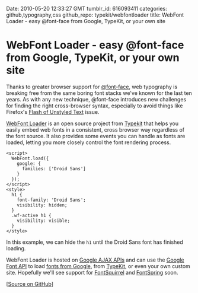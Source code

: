 Date: 2010-05-20 12:33:27 GMT
tumblr_id: 616093411
categories: github,typography,css
github_repo: typekit/webfontloader
title: WebFont Loader - easy @font-face from Google, TypeKit, or your own site

# WebFont Loader - easy @font-face from Google, TypeKit, or your own site

Thanks to greater browser support for [@font-face](http://www.font-face.com/#lime_content), web typography is breaking free from the same boring font stacks we've known for the last ten years. As with any new technique, @font-face introduces new challenges for finding the right cross-browser syntax, especially to avoid things like Firefox's [Flash of Unstyled Text](http://paulirish.com/2009/fighting-the-font-face-fout/) issue.

[WebFont Loader](http://github.com/typekit/webfontloader) is an open source project from [Typekit](http://typekit.com/) that helps you easily embed web fonts in a consistent, cross browser way regardless of the font source. It also provides some events you can handle as fonts are loaded, letting you more closely control the font rendering process.

    <script>
      WebFont.load({
        google: {
          families: ['Droid Sans']
        }
      });
    </script>
    <style>
      h1 {
        font-family: 'Droid Sans';
        visibility: hidden;
      }
      .wf-active h1 {
        visibility: visible;
      }
    </style>

In this example, we can hide the `h1` until the Droid Sans font has finished loading.

WebFont Loader is hosted on [Google AJAX APIs](https://code.google.com/apis/webfonts/docs/getting_started.html) and can use the [Google Font API](http://code.google.com/apis/webfonts/) to load [fonts from Google](http://code.google.com/webfonts), from [TypeKit](http://typekit.com), or even your own custom site. Hopefully we'll see support for [FontSquirrel](http://www.fontsquirrel.com/) and [FontSpring](http://fontspring.com) soon.

[[Source on GitHub](http://github.com/typekit/webfontloader)]
